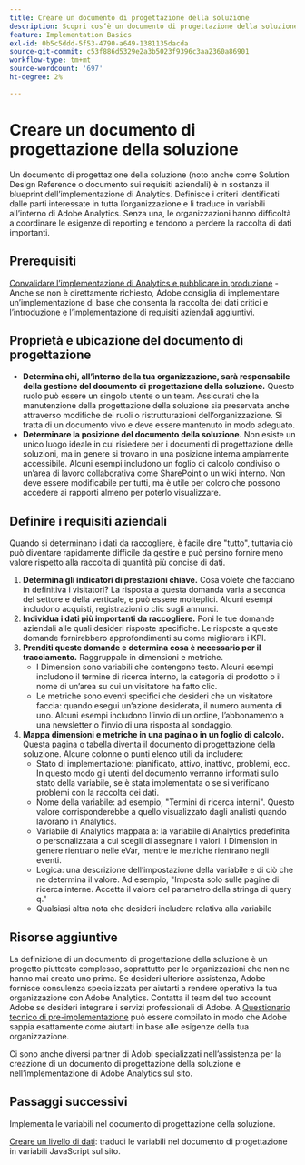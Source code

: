 ```yaml
---
title: Creare un documento di progettazione della soluzione
description: Scopri cos’è un documento di progettazione della soluzione e come utilizzarlo nella tua organizzazione.
feature: Implementation Basics
exl-id: 0b5c5ddd-5f53-4790-a649-1381135dacda
source-git-commit: c53f886d5329e2a3b5023f9396c3aa2360a86901
workflow-type: tm+mt
source-wordcount: '697'
ht-degree: 2%

---
```


# Creare un documento di progettazione della soluzione

Un documento di progettazione della soluzione (noto anche come Solution Design Reference o documento sui requisiti aziendali) è in sostanza il blueprint dell’implementazione di Analytics. Definisce i criteri identificati dalle parti interessate in tutta l’organizzazione e li traduce in variabili all’interno di Adobe Analytics. Senza una, le organizzazioni hanno difficoltà a coordinare le esigenze di reporting e tendono a perdere la raccolta di dati importanti.

## Prerequisiti

[Convalidare l’implementazione di Analytics e pubblicare in produzione](../launch/validate-publish-prod.md) - Anche se non è direttamente richiesto, Adobe consiglia di implementare un’implementazione di base che consenta la raccolta dei dati critici e l’introduzione e l’implementazione di requisiti aziendali aggiuntivi.

## Proprietà e ubicazione del documento di progettazione

* **Determina chi, all’interno della tua organizzazione, sarà responsabile della gestione del documento di progettazione della soluzione.** Questo ruolo può essere un singolo utente o un team. Assicurati che la manutenzione della progettazione della soluzione sia preservata anche attraverso modifiche dei ruoli o ristrutturazioni dell’organizzazione. Si tratta di un documento vivo e deve essere mantenuto in modo adeguato.
* **Determinare la posizione del documento della soluzione.** Non esiste un unico luogo ideale in cui risiedere per i documenti di progettazione delle soluzioni, ma in genere si trovano in una posizione interna ampiamente accessibile. Alcuni esempi includono un foglio di calcolo condiviso o un’area di lavoro collaborativa come SharePoint o un wiki interno. Non deve essere modificabile per tutti, ma è utile per coloro che possono accedere ai rapporti almeno per poterlo visualizzare.

## Definire i requisiti aziendali

Quando si determinano i dati da raccogliere, è facile dire &quot;tutto&quot;, tuttavia ciò può diventare rapidamente difficile da gestire e può persino fornire meno valore rispetto alla raccolta di quantità più concise di dati.

1. **Determina gli indicatori di prestazioni chiave.** Cosa volete che facciano in definitiva i visitatori? La risposta a questa domanda varia a seconda del settore e della verticale, e può essere molteplici. Alcuni esempi includono acquisti, registrazioni o clic sugli annunci.
1. **Individua i dati più importanti da raccogliere.** Poni le tue domande aziendali alle quali desideri risposte specifiche. Le risposte a queste domande fornirebbero approfondimenti su come migliorare i KPI.
1. **Prenditi queste domande e determina cosa è necessario per il tracciamento.** Raggruppale in dimensioni e metriche.
   * I Dimension sono variabili che contengono testo. Alcuni esempi includono il termine di ricerca interno, la categoria di prodotto o il nome di un’area su cui un visitatore ha fatto clic.
   * Le metriche sono eventi specifici che desideri che un visitatore faccia: quando esegui un’azione desiderata, il numero aumenta di uno. Alcuni esempi includono l’invio di un ordine, l’abbonamento a una newsletter o l’invio di una risposta al sondaggio.
1. **Mappa dimensioni e metriche in una pagina o in un foglio di calcolo.** Questa pagina o tabella diventa il documento di progettazione della soluzione. Alcune colonne o punti elenco utili da includere:
   * Stato di implementazione: pianificato, attivo, inattivo, problemi, ecc. In questo modo gli utenti del documento verranno informati sullo stato della variabile, se è stata implementata o se si verificano problemi con la raccolta dei dati.
   * Nome della variabile: ad esempio, &quot;Termini di ricerca interni&quot;. Questo valore corrisponderebbe a quello visualizzato dagli analisti quando lavorano in Analytics.
   * Variabile di Analytics mappata a: la variabile di Analytics predefinita o personalizzata a cui scegli di assegnare i valori. I Dimension in genere rientrano nelle eVar, mentre le metriche rientrano negli eventi.
   * Logica: una descrizione dell’impostazione della variabile e di ciò che ne determina il valore. Ad esempio, &quot;Imposta solo sulle pagine di ricerca interne. Accetta il valore del parametro della stringa di query q.&quot;
   * Qualsiasi altra nota che desideri includere relativa alla variabile

## Risorse aggiuntive

La definizione di un documento di progettazione della soluzione è un progetto piuttosto complesso, soprattutto per le organizzazioni che non ne hanno mai creato uno prima. Se desideri ulteriore assistenza, Adobe fornisce consulenza specializzata per aiutarti a rendere operativa la tua organizzazione con Adobe Analytics. Contatta il team del tuo account Adobe se desideri integrare i servizi professionali di Adobe. A [Questionario tecnico di pre-implementazione](assets/technical-pre-implementation-questionnaire.pdf) può essere compilato in modo che Adobe sappia esattamente come aiutarti in base alle esigenze della tua organizzazione.

Ci sono anche diversi partner di Adobi specializzati nell’assistenza per la creazione di un documento di progettazione della soluzione e nell’implementazione di Adobe Analytics sul sito.

## Passaggi successivi

Implementa le variabili nel documento di progettazione della soluzione.

[Creare un livello di dati](data-layer.md): traduci le variabili nel documento di progettazione in variabili JavaScript sul sito.
